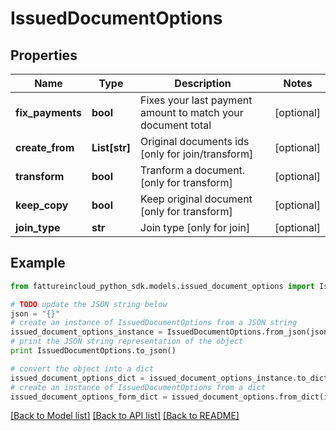 # IssuedDocumentOptions


## Properties
Name | Type | Description | Notes
------------ | ------------- | ------------- | -------------
**fix_payments** | **bool** | Fixes your last payment amount to match your document total | [optional] 
**create_from** | **List[str]** | Original documents ids [only for join/transform] | [optional] 
**transform** | **bool** | Tranform a document. [only for transform] | [optional] 
**keep_copy** | **bool** | Keep original document [only for transform] | [optional] 
**join_type** | **str** | Join type [only for join] | [optional] 

## Example

```python
from fattureincloud_python_sdk.models.issued_document_options import IssuedDocumentOptions

# TODO update the JSON string below
json = "{}"
# create an instance of IssuedDocumentOptions from a JSON string
issued_document_options_instance = IssuedDocumentOptions.from_json(json)
# print the JSON string representation of the object
print IssuedDocumentOptions.to_json()

# convert the object into a dict
issued_document_options_dict = issued_document_options_instance.to_dict()
# create an instance of IssuedDocumentOptions from a dict
issued_document_options_form_dict = issued_document_options.from_dict(issued_document_options_dict)
```
[[Back to Model list]](../README.md#documentation-for-models) [[Back to API list]](../README.md#documentation-for-api-endpoints) [[Back to README]](../README.md)


